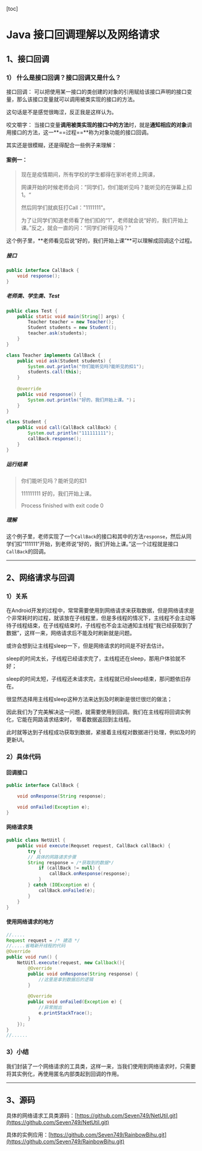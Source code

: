 [toc]

# Java 接口回调理解以及网络请求



## 1、接口回调

### 1） 什么是接口回调？接口回调又是什么？

接口回调： 可以把使用某一接口的类创建的对象的引用赋给该接口声明的接口变量，那么该接口变量就可以调用被类实现的接口的方法。 

这句话是不是感觉很晦涩，反正我是这样认为。

咬文嚼字： 当接口变量**调用被类实现的接口中的方法**时，就是**通知相应的对象**调用接口的方法，这一**==过程==**称为对象功能的接口回调。 

其实还是很模糊，还是得配合一些例子来理解：

#### 案例一：

> 现在是疫情期间，所有学校的学生都得在家听老师上网课，
>
> 网课开始的时候老师会问：”同学们，你们能听见吗？能听见的在弹幕上扣1。“
>
> 然后同学们就疯狂打Call："1111111"。
>
> 为了让同学们知道老师看了他们扣的“1”，老师就会说“好的，我们开始上课。”反之，就会一直的问：“同学们听得见吗？”

这个例子里，**老师看见后说“好的，我们开始上课”**可以理解成回调这个过程。

##### 接口

```java
public interface CallBack {
    void response();
}
```

##### 老师类、学生类、Test

```java
public class Test {
    public static void main(String[] args) {
    	Teacher teacher = new Teacher();
    	Student students = new Student();
    	teacher.ask(students);
    }
}

class Teacher implements CallBack {
    public void ask(Student students) {
        System.out.println("你们能听见吗?能听见的扣1");
        students.call(this);        
    }
    
    @override
    public void response() {
        System.out.println("好的，我们开始上课。")；
    }
}

class Student {
    public void call(CallBack callBack) {
        System.out.println("111111111");
        callBack.response();
    }
}
```

##### 运行结果

> 你们能听见吗？能听见的扣1
>
> 111111111
> 好的，我们开始上课。
>
> 
>
> Process finished with exit code 0

##### 理解

这个例子里，老师实现了一个``CallBack``的接口和其中的方法``response``，然后从同学们扣“111111”开始，到老师说“好的，我们开始上课。”这一个过程就是接口``CallBack``的回调。



----



## 2、网络请求与回调

### 1）关系

在Android开发的过程中，常常需要使用到网络请求来获取数据，但是网络请求是个非常耗时的过程，就该放在子线程里，但是多线程的情况下，主线程不会主动等待子线程结束，在子线程结束时，子线程也不会主动通知主线程“我已经获取到了数据”，这样一来，网络请求后不能及时刷新就是问题。

或许会想到让主线程sleep一下，但是网络请求的时间是不好去估计。

sleep的时间太长，子线程已经请求完了，主线程还在sleep，那用户体验就不好；

sleep的时间太短，子线程还未请求完，主线程就已经sleep结束，那问题依旧存在。

很显然选择用主线程sleep这种方法来达到及时刷新是很烂很烂的做法；

因此我们为了完美解决这一问题，就需要使用到回调。我们在主线程将回调实例化，它能在网路请求结束时， 带着数据返回到主线程。

此时就等达到子线程成功获取到数据，紧接着主线程对数据进行处理，例如及时的更新UI。

### 2）具体代码

#### 回调接口

```java
public interface CallBack {

    void onResponse(String response);

    void onFailed(Exception e);
}
```

#### 网络请求类

```java
public class NetUitl {
    public void execute(Requset request, CallBack callBack) {
        try {
        // 具体的网路请求步骤
        String response = /*获取到的数据*/
            if (callBack != null) {
                callBack.onResponse(response);
            }
        } catch (IOException e) {
            callBack.onFailed(e);
        }   
    }
}
```

#### 使用网络请求的地方

```java
//.....
Request request = /* 建造 */
//.....省略新开线程的代码
@Override
public void run() {
    NetUitl.execute(request, new Callback(){
        @Override
        public void onResponse(String response) {
            //这里是拿到数据后的逻辑
        }
        
        @Override
        public void onFailed(Exception e) {
            //异常抛出
            e.printStackTrace();
        }
    });
}
//......

```

### 3）小结

我们封装了一个网络请求的工具类，这样一来，当我们使用到网络请求时，只需要将其实例化，再使用匿名内部类起到回调的作用。



----



## 3、源码

具体的网络请求工具类源码：[https://github.com/Seven749/NetUtil.git](https://github.com/Seven749/NetUtil.git)

具体的实例应用：[https://github.com/Seven749/RainbowBihu.git](https://github.com/Seven749/RainbowBihu.git)